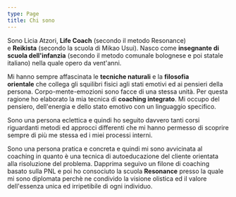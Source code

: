 ```yaml
---
type: Page
title: Chi sono
---
```


Sono Licia Atzori, **Life Coach** (secondo il metodo Resonance) e **Reikista** (secondo la scuola di Mikao Usui). Nasco come **insegnante di scuola dell'infanzia** (secondo il metodo comunale bolognese e poi statale italiano) nella quale opero da vent'anni.

Mi hanno sempre affascinata le **tecniche naturali** e la **filosofia orientale** che collega gli squilibri fisici agli stati emotivi ed ai pensieri della persona. Corpo-mente-emozioni sono facce di una stessa unità. Per questa ragione ho elaborato la mia tecnica di **coaching integrato**. Mi occupo del pensiero, dell'energia e dello stato emotivo con un linguaggio specifico.

Sono una persona eclettica e quindi ho seguito davvero tanti corsi riguardanti metodi ed approcci differenti che mi hanno permesso di scoprire sempre di più me stessa ed i miei processi interni.

Sono una persona pratica e concreta e quindi mi sono avvicinata al coaching in quanto è una tecnica di autoeducazione del cliente orientata alla risoluzione del problema. Dapprima seguivo un filone di coaching basato sulla PNL e poi ho consociuto la scuola **Resonance** presso la quale mi sono diplomata perchè ne condivido la visione olistica ed il valore dell'essenza unica ed irripetibile di ogni individuo.
